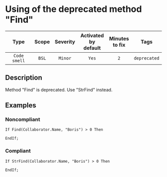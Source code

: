 # Using of the deprecated method "Find"

| Type | Scope | Severity | Activated<br/>by default | Minutes<br/>to fix | Tags |
| :-: | :-: | :-: | :-: | :-: | :-: |
| `Code smell` | `BSL` | `Minor` | `Yes` | `2` | `deprecated` |

<!-- Блоки выше заполняются автоматически, не трогать -->
## Description

Method "Find" is deprecated. Use "StrFind" instead.

## Examples

### Noncompliant

```bsl
If Find(Collaborator.Name, "Boris") > 0 Then
    
EndIf; 
```


### Compliant

```bsl
If StrFind(Collaborator.Name, "Boris") > 0 Then
    
EndIf; 
```

